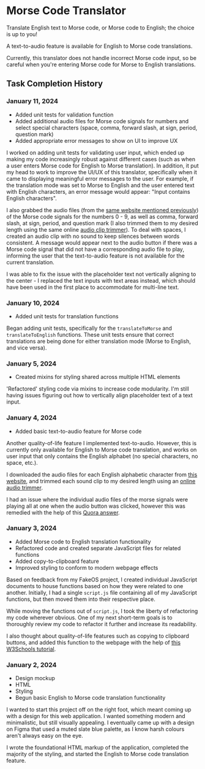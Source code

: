 # Morse Code Translator

Translate English text to Morse code, or Morse code to English; the choice is up to you!

A text-to-audio feature is available for English to Morse code translations.

Currently, this translator does not handle incorrect Morse code input, so be careful when you're entering Morse code for Morse to English translations.

## Task Completion History

### January 11, 2024

- Added unit tests for validation function
- Added additional audio files for Morse code signals for numbers and select special characters (space, comma, forward slash, at sign, period, question mark)
- Added appropriate error messages to show on UI to improve UX

I worked on adding unit tests for validating user input, which ended up making my code increasingly robust against different cases (such as when a user enters Morse code for English to Morse translation). In addition, it put my head to work to improve the UI/UX of this translator, specifically when it came to displaying meaningful error messages to the user. For example, if the translation mode was set to Morse to English and the user entered text with English characters, an error message would appear: "Input contains English characters".

I also grabbed the audio files (from the [same website mentioned previously](https://www.morsecodeclassnet.com/ch9-morse-audio-files/)) of the Morse code signals for the numbers 0 - 9, as well as comma, forward slash, at sign, period, and question mark (I also trimmed them to my desired length using the same online [audio clip trimmer](https://audiotrimmer.com/)). To deal with spaces, I created an audio clip with no sound to keep silences between words consistent. A message would appear next to the audio button if there was a Morse code signal that did not have a corresponding audio file to play, informing the user that the text-to-audio feature is not available for the current translation.

I was able to fix the issue with the placeholder text not vertically aligning to the center - I replaced the text inputs with text areas instead, which should have been used in the first place to accommodate for multi-line text.

### January 10, 2024

- Added unit tests for translation functions

Began adding unit tests, specifically for the `translateToMorse` and `translateToEnglish` functions. These unit tests ensure that correct translations are being done for either translation mode (Morse to English, and vice versa).

### January 5, 2024

- Created mixins for styling shared across multiple HTML elements

'Refactored' styling code via mixins to increase code modularity. I'm still having issues figuring out how to vertically align placeholder text of a text input.

### January 4, 2024

- Added basic text-to-audio feature for Morse code

Another quality-of-life feature I implemented text-to-audio. However, this is currently only available for English to Morse code translation, and works on user input that only contains the English alphabet (no special characters, no space, etc.).

I downloaded the audio files for each English alphabetic character from [this website](https://www.morsecodeclassnet.com/ch9-morse-audio-files/), and trimmed each sound clip to my desired length using an [online audio trimmer](https://audiotrimmer.com/).

I had an issue where the individual audio files of the morse signals were playing all at one when the audio button was clicked, however this was remedied with the help of this [Quora answer](https://www.quora.com/How-do-I-play-audio-one-after-another-in-JavaScript-if-it-is-in-a-for-loop).

### January 3, 2024

- Added Morse code to English translation functionality
- Refactored code and created separate JavaScript files for related functions
- Added copy-to-clipboard feature
- Improved styling to conform to modern webpage effects

Based on feedback from my FakeOS project, I created individual JavaScript documents to house functions based on how they were related to one another. Initially, I had a single `script.js` file containing all of my JavaScript functions, but then moved them into their respective place.

While moving the functions out of `script.js`, I took the liberty of refactoring my code wherever obvious. One of my next short-term goals is to thoroughly review my code to refactor it further and increase its readability.

I also thought about quality-of-life features such as copying to clipboard buttons, and added this function to the webpage with the help of [this W3Schools tutorial](https://www.w3schools.com/howto/howto_js_copy_clipboard.asp).

### January 2, 2024

- Design mockup
- HTML
- Styling
- Begun basic English to Morse code translation functionality

I wanted to start this project off on the right foot, which meant coming up with a design for this web application. I wanted something modern and minimalistic, but still visually appealing. I eventually came up with a design on Figma that used a muted slate blue palette, as I know harsh colours aren't always easy on the eye.

I wrote the foundational HTML markup of the application, completed the majority of the styling, and started the English to Morse code translation feature.

